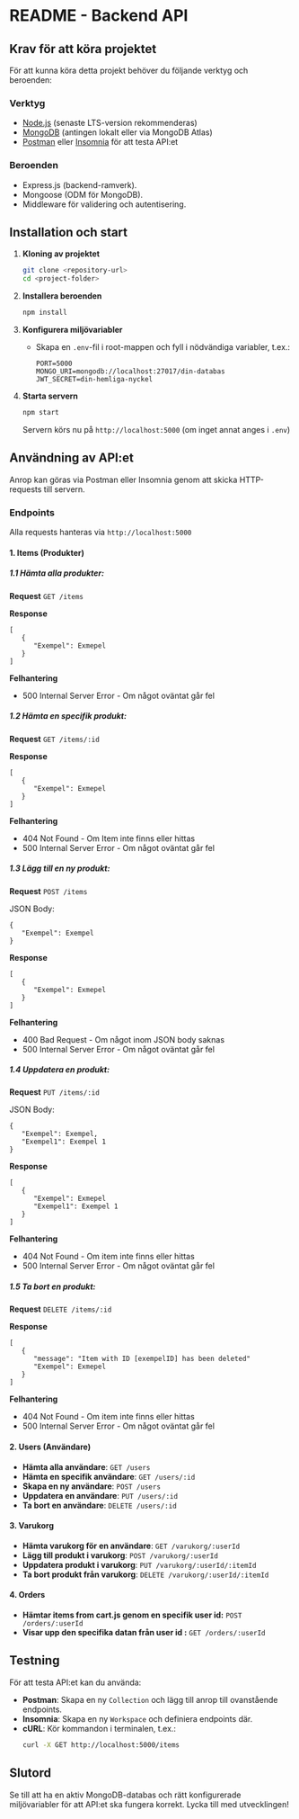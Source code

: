 # README - Backend API

## Krav för att köra projektet
För att kunna köra detta projekt behöver du följande verktyg och beroenden:

### Verktyg
- [Node.js](https://nodejs.org/) (senaste LTS-version rekommenderas)
- [MongoDB](https://www.mongodb.com/) (antingen lokalt eller via MongoDB Atlas)
- [Postman](https://www.postman.com/) eller [Insomnia](https://insomnia.rest/) för att testa API:et

### Beroenden
- Express.js (backend-ramverk).
- Mongoose (ODM för MongoDB).
- Middleware för validering och autentisering.

## Installation och start

1. **Kloning av projektet**
   ```sh
   git clone <repository-url>
   cd <project-folder>
   ```

2. **Installera beroenden**
   ```sh
   npm install
   ```

3. **Konfigurera miljövariabler**
   - Skapa en `.env`-fil i root-mappen och fyll i nödvändiga variabler, t.ex.:
     ```env
     PORT=5000
     MONGO_URI=mongodb://localhost:27017/din-databas
     JWT_SECRET=din-hemliga-nyckel
     ```

4. **Starta servern**
   ```sh
   npm start
   ```
   Servern körs nu på `http://localhost:5000` (om inget annat anges i `.env`)

## Användning av API:et
Anrop kan göras via Postman eller Insomnia genom att skicka HTTP-requests till servern.

### Endpoints
Alla requests hanteras via `http://localhost:5000`

#### **1. Items (Produkter)**

##### **1.1 Hämta alla produkter**: 

**Request** `GET /items`

**Response**
```
[
   {
      "Exempel": Exmepel
   }
]
```
**Felhantering**
- 500 Internal Server Error - Om något oväntat går fel

##### **1.2 Hämta en specifik produkt**: 

**Request** `GET /items/:id`

**Response**
```
[
   {
      "Exempel": Exmepel
   }
]
```
**Felhantering**
- 404 Not Found - Om Item inte finns eller hittas
- 500 Internal Server Error - Om något oväntat går fel

##### **1.3 Lägg till en ny produkt**:

**Request** `POST /items`

JSON Body:
```
{
   "Exempel": Exempel
}
```

**Response**
```
[
   {
      "Exempel": Exmepel
   }
]
```
**Felhantering**
- 400 Bad Request - Om något inom JSON body saknas
- 500 Internal Server Error - Om något oväntat går fel

##### **1.4 Uppdatera en produkt**: 

**Request** `PUT /items/:id`

JSON Body: 
```
{
   "Exempel": Exempel, 
   "Exempel1": Exempel 1
}
```

**Response**
```
[
   {
      "Exempel": Exmepel
      "Exempel1": Exempel 1
   }
]
```
**Felhantering**
- 404 Not Found - Om item inte finns eller hittas
- 500 Internal Server Error - Om något oväntat går fel

##### **1.5 Ta bort en produkt**: 

**Request** `DELETE /items/:id`

**Response**
```
[
   {
      "message": "Item with ID [exempelID] has been deleted"
      "Exempel": Exmepel
   }
]
```
**Felhantering**
- 404 Not Found - Om item inte finns eller hittas
- 500 Internal Server Error - Om något oväntat går fel

#### **2. Users (Användare)**
- **Hämta alla användare**: `GET /users`
- **Hämta en specifik användare**: `GET /users/:id`
- **Skapa en ny användare**: `POST /users`
- **Uppdatera en användare**: `PUT /users/:id`
- **Ta bort en användare**: `DELETE /users/:id`

#### **3. Varukorg**
- **Hämta varukorg för en användare**: `GET /varukorg/:userId`
- **Lägg till produkt i varukorg**: `POST /varukorg/:userId`
- **Uppdatera produkt i varukorg**: `PUT /varukorg/:userId/:itemId`
- **Ta bort produkt från varukorg**: `DELETE /varukorg/:userId/:itemId`

#### **4. Orders**
- **Hämtar items from cart.js genom en specifik user id:** `POST /orders/:userId`
- **Visar upp den specifika datan från user id :** `GET /orders/:userId`

## Testning
För att testa API:et kan du använda:
- **Postman**: Skapa en ny `Collection` och lägg till anrop till ovanstående endpoints.
- **Insomnia**: Skapa en ny `Workspace` och definiera endpoints där.
- **cURL**: Kör kommandon i terminalen, t.ex.:
  ```sh
  curl -X GET http://localhost:5000/items
  ```

## Slutord
Se till att ha en aktiv MongoDB-databas och rätt konfigurerade miljövariabler för att API:et ska fungera korrekt. Lycka till med utvecklingen!

